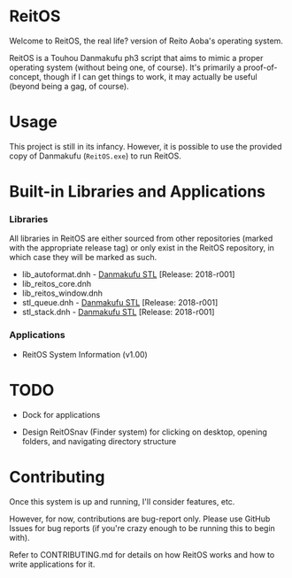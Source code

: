 # ReitOS

Welcome to ReitOS, the real life? version of Reito Aoba's operating system. 

ReitOS is a Touhou Danmakufu ph3 script that aims to mimic a proper operating system (without being one, of course). It's primarily a proof-of-concept, though if I can get things to work, it may actually be useful (beyond being a gag, of course).

# Usage

This project is still in its infancy. However, it is possible to use the provided copy of Danmakufu (`ReitOS.exe`) to run ReitOS.

# Built-in Libraries and Applications

### Libraries
All libraries in ReitOS are either sourced from other repositories (marked with the appropriate release tag) or only exist in the ReitOS repository, in which case they will be marked as such.
* lib_autoformat.dnh - [Danmakufu STL](https://github.com/Sparen/Sparen-DNH-STL) [Release: 2018-r001]  
* lib_reitos_core.dnh  
* lib_reitos_window.dnh  
* stl_queue.dnh - [Danmakufu STL](https://github.com/Sparen/Sparen-DNH-STL) [Release: 2018-r001]  
* stl_stack.dnh - [Danmakufu STL](https://github.com/Sparen/Sparen-DNH-STL) [Release: 2018-r001]  

### Applications
* ReitOS System Information (v1.00)

# TODO

* Dock for applications

* Design ReitOSnav (Finder system) for clicking on desktop, opening folders, and navigating directory structure

# Contributing

Once this system is up and running, I'll consider features, etc.

However, for now, contributions are bug-report only. Please use GitHub Issues for bug reports (if you're crazy enough to be running this to begin with).

Refer to CONTRIBUTING.md for details on how ReitOS works and how to write applications for it.
